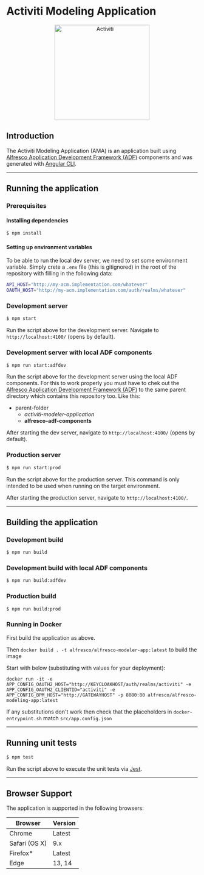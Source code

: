 # Activiti Modeling Application

<p align="center">
    <img title="Activiti" width="250px" src="activiti.png" alt="Activiti">
</p>

## Introduction

The Activiti Modeling Application (AMA) is an application built using
[Alfresco Application Development Framework (ADF)](https://github.com/Alfresco/alfresco-ng2-components) components and was generated with [Angular CLI](https://github.com/angular/angular-cli).

---

## Running the application

### Prerequisites

#### Installing dependencies

```bash
$ npm install
```

#### Setting up environment variables

To be able to run the local dev server, we need to set some environment variable. Simply crete a `.env` file (this is gitignored) in the root of the repository with filling in the following data:

```bash
API_HOST="http://my-acm.implementation.com/whatever"
OAUTH_HOST="http://my-acm.implementation.com/auth/realms/whatever"
```

### Development server

```bash
$ npm start
```

Run the script above for the development server. Navigate to `http://localhost:4100/` (opens by default).

### Development server with local ADF components

```bash
$ npm run start:adfdev
```

Run the script above for the development server using the local ADF components. For this to work properly you must have to chek out the [Alfresco Application Development Framework (ADF)](https://github.com/Alfresco/alfresco-ng2-components) to the same parent directory which contains this repository too. Like this:

-   parent-folder
    -   *activiti-modeler-application*
    -   **alfresco-adf-components**

After starting the dev server, navigate to `http://localhost:4100/` (opens by default).

### Production server

```bash
$ npm run start:prod
```

Run the script above for the production server. This command is only intended to be used when running on the target environment.

After starting the production server, navigate to `http://localhost:4100/`.

---

## Building the application

### Development build

```bash
$ npm run build
```

### Development build with local ADF components

```bash
$ npm run build:adfdev
```

### Production build

```bash
$ npm run build:prod
```

### Running in Docker

First build the application as above.

Then `docker build . -t alfresco/alfresco-modeler-app:latest` to build the image

Start with below (substituting with values for your deployment):

`docker run -it -e APP_CONFIG_OAUTH2_HOST="http://KEYCLOAKHOST/auth/realms/activiti" -e APP_CONFIG_OAUTH2_CLIENTID="activiti" -e APP_CONFIG_BPM_HOST="http://GATEWAYHOST" -p 8080:80 alfresco/alfresco-modeling-app:latest`

If any substitutions don't work then check that the placeholders in `docker-entrypoint.sh` match `src/app.config.json`

---

## Running unit tests

```bash
$ npm test
```

Run the script above to execute the unit tests via [Jest](https://jestjs.io/).

---

## Browser Support

The application is supported in the following browsers:

| **Browser**   | **Version** |
| ------------- | ----------- |
| Chrome        | Latest      |
| Safari (OS X) | 9.x         |
| Firefox\*     | Latest      |
| Edge          | 13, 14      |
